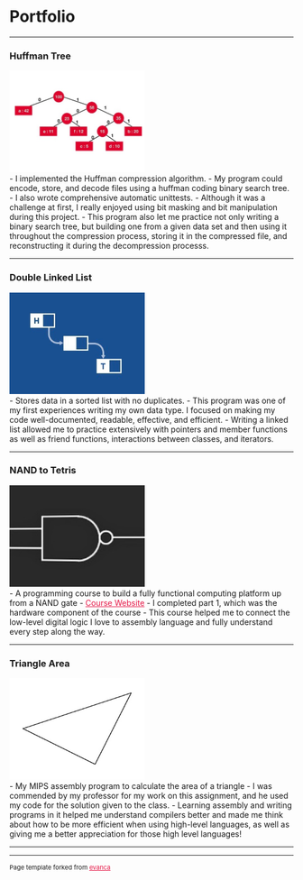 # Portfolio

---
<!--[Double Linked List](/sample_page)
<!-- <img src="images/dummy_thumbnail.jpg?raw=true"/> -->

### Huffman Tree
<a href = "https://github.com/katiebug2001/CS_233/tree/master/HuffmanCodingStart/HuffmanCoding">
  <img src="images/HUFFMAN_TREE final.jpg" style="width:240px; height:180px"><a/>
<br>
- I implemented the Huffman compression algorithm.
- My program could encode, store, and decode files using a huffman coding binary search tree.
- I also wrote comprehensive automatic unittests.
- Although it was a challenge at first, I really enjoyed using bit masking and bit manipulation during this project. 
- This program also let me practice not only writing a binary search tree, but building one from a given data set and then using it throughout the compression process, storing it in the compressed file, and reconstructing it during the decompression processs.

 ---

### Double Linked List 

<a href="https://github.com/katiebug2001/CS_132/tree/master/linked_list_template">
  <img src="images/DLL_GRAPHIC final.jpg" style="width:240px; height:180px"></a>
<br>
- Stores data in a sorted list with no duplicates.
- This program was one of my first experiences writing my own data type. I focused on making my code well-documented, readable, effective, and efficient. 
- Writing a linked list allowed me to practice extensively with pointers and member functions as well as friend functions, interactions between classes, and iterators. 


---
 
### NAND to Tetris
<a href="https://github.com/katiebug2001/nand_to_tetris/tree/master/projects">
  <img src="images/NAND final.jpg" style="width:240px; height:180px"/><a/>
<br>
- A programming course to build a fully functional computing platform up from a NAND gate
- <a href = "https://www.nand2tetris.org/" style = "color:#E51746">Course Website</a>
- I completed part 1, which was the hardware component of the course
- This course helped me to connect the low-level digital logic I love to assembly language and fully understand every step along the way.

---
  
### Triangle Area
<a href="https://github.com/katiebug2001/CS_260/blob/master/HonsingerP4.s">
  <img src="images/TRIANGLE final.jpg" style="width:240px; height:180px"/><a/>
<br>
- My MIPS assembly program to calculate the area of a triangle
- I was commended by my professor for my work on this assignment, and he used my code for the solution given to the class. 
- Learning assembly and writing programs in it helped me understand compilers better and made me think about how to be more efficient when using high-level languages, as well as giving me a better appreciation for those high level languages!

  



  
<!--
- [Project 1 Title](http://example.com/)
- [Project 2 Title](http://example.com/)
- [Project 3 Title](http://example.com/)
- [Project 4 Title](http://example.com/)
- [Project 5 Title](http://example.com/)
-->


---


---
<p style="font-size:11px">Page template forked from <a href="https://github.com/evanca/quick-portfolio" style = "color:#E51746">evanca</a></p>
<!-- Remove above link if you don't want to attibute -->
